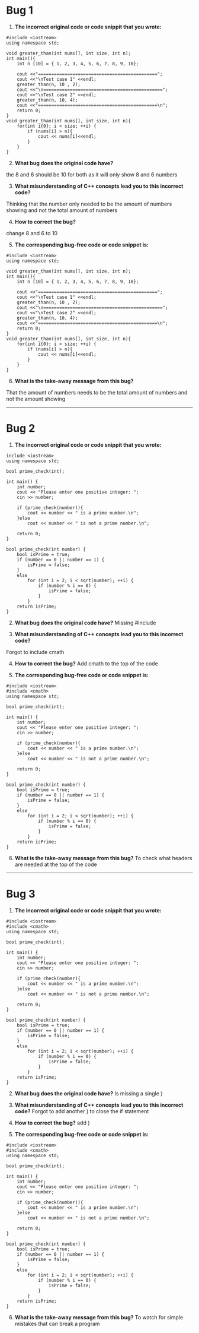 
# Bug 1

1. **The incorrect original code or code snippit that you wrote:**

``` 
#include <iostream>
using namespace std;

void greater_than(int nums[], int size, int n);
int main(){
    int n [10] = { 1, 2, 3, 4, 5, 6, 7, 8, 9, 10};
    
    cout <<"=============================================";
    cout <<"\nTest case 1" <<endl;
    greater_than(n, 10 , 2);
    cout <<"\n=============================================";
    cout <<"\nTest case 2" <<endl;
    greater_than(n, 10, 4);
    cout <<"=============================================\n";
    return 0;
}
void greater_than(int nums[], int size, int n){
    for(int i{0}; i < size; ++i) {
        if (nums[i] > n){
            cout << nums[i]<<endl;
        }
    }
}
```

2. **What bug does the original code have?**

the 8 and 6 should be 10 for both as it will only show 8 and 6 numbers

3. **What misunderstanding of C++ concepts lead you to this incorrect code?**

Thinking that the number only needed to be the amount of numbers showing and not the total amount of numbers

4. **How to correct the bug?**

change 8 and 6 to 10

5. **The corresponding bug-free code or code snippet is:**

```
#include <iostream>
using namespace std;

void greater_than(int nums[], int size, int n);
int main(){
    int n [10] = { 1, 2, 3, 4, 5, 6, 7, 8, 9, 10};
    
    cout <<"=============================================";
    cout <<"\nTest case 1" <<endl;
    greater_than(n, 10 , 2);
    cout <<"\n=============================================";
    cout <<"\nTest case 2" <<endl;
    greater_than(n, 10, 4);
    cout <<"=============================================\n";
    return 0;
}
void greater_than(int nums[], int size, int n){
    for(int i{0}; i < size; ++i) {
        if (nums[i] > n){
            cout << nums[i]<<endl;
        }
    }
}
```

6. **What is the take-away message from this bug?**

That the amount of numbers needs to be the total amount of numbers and not the amount showing

---

# Bug 2

1. **The incorrect original code or code snippit that you wrote:**

```
include <iostream>
using namespace std;

bool prime_check(int);

int main() {
    int number;
    cout << "Please enter one positive integer: ";
    cin >> number;

    if (prime_check(number)){
        cout << number << " is a prime number.\n";
    }else
        cout << number << " is not a prime number.\n";
        
    return 0;
}

bool prime_check(int number) {
    bool isPrime = true;
    if (number == 0 || number == 1) {
        isPrime = false;
    }
    else 
        for (int i = 2; i < sqrt(number); ++i) {
            if (number % i == 0) {
                isPrime = false;
            }
        }
    return isPrime;
}

```

2. **What bug does the original code have?**
Missing #include <cmath>
  
3. **What misunderstanding of C++ concepts lead you to this incorrect code?**

Forgot to include cmath

4. **How to correct the bug?**
Add cmath to the top of the code

5. **The corresponding bug-free code or code snippet is:**

```
#include <iostream>
#include <cmath>
using namespace std;

bool prime_check(int);

int main() {
    int number;
    cout << "Please enter one positive integer: ";
    cin >> number;

    if (prime_check(number){
        cout << number << " is a prime number.\n";
    }else
        cout << number << " is not a prime number.\n";
        
    return 0;
}

bool prime_check(int number) {
    bool isPrime = true;
    if (number == 0 || number == 1) {
        isPrime = false;
    }
    else 
        for (int i = 2; i < sqrt(number); ++i) {
            if (number % i == 0) {
                isPrime = false;
            }
        }
    return isPrime;
}
```

6. **What is the take-away message from this bug?**
To check what headers are needed at the top of the code

---

# Bug 3

1. **The incorrect original code or code snippit that you wrote:**

```
#include <iostream>
#include <cmath>
using namespace std;

bool prime_check(int);

int main() {
    int number;
    cout << "Please enter one positive integer: ";
    cin >> number;

    if (prime_check(number){
        cout << number << " is a prime number.\n";
    }else
        cout << number << " is not a prime number.\n";
        
    return 0;
}

bool prime_check(int number) {
    bool isPrime = true;
    if (number == 0 || number == 1) {
        isPrime = false;
    }
    else 
        for (int i = 2; i < sqrt(number); ++i) {
            if (number % i == 0) {
                isPrime = false;
            }
        }
    return isPrime;
}
```

2. **What bug does the original code have?**
Is missing a single )

3. **What misunderstanding of C++ concepts lead you to this incorrect code?**
Forgot to add another ) to close the if statement

4. **How to correct the bug?**
 add )


5. **The corresponding bug-free code or code snippet is:**

```
#include <iostream>
#include <cmath>
using namespace std;

bool prime_check(int);

int main() {
    int number;
    cout << "Please enter one positive integer: ";
    cin >> number;

    if (prime_check(number)){
        cout << number << " is a prime number.\n";
    }else
        cout << number << " is not a prime number.\n";
        
    return 0;
}

bool prime_check(int number) {
    bool isPrime = true;
    if (number == 0 || number == 1) {
        isPrime = false;
    }
    else 
        for (int i = 2; i < sqrt(number); ++i) {
            if (number % i == 0) {
                isPrime = false;
            }
        }
    return isPrime;
}
```

6. **What is the take-away message from this bug?**
To watch for simple mistakes that can break a program
